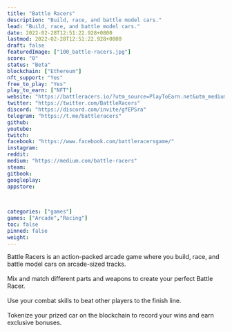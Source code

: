 ```yaml
---
title: "Battle Racers"
description: "Build, race, and battle model cars."
lead: "Build, race, and battle model cars."
date: 2022-02-28T12:51:22.928+0800
lastmod: 2022-02-28T12:51:22.928+0800
draft: false
featuredImage: ["100_battle-racers.jpg"]
score: "0"
status: "Beta"
blockchain: ["Ethereum"]
nft_support: "Yes"
free_to_play: "Yes"
play_to_earn: ["NFT"]
website: "https://battleracers.io/?utm_source=PlayToEarn.net&utm_medium=organic&utm_campaign=gamepage"
twitter: "https://twitter.com/BattleRacers"
discord: "https://discord.com/invite/gfEPSra"
telegram: "https://t.me/battleracers"
github: 
youtube: 
twitch: 
facebook: "https://www.facebook.com/battleracersgame/"
instagram: 
reddit: 
medium: "https://medium.com/battle-racers"
steam: 
gitbook: 
googleplay: 
appstore: 

  
    
categories: ["games"]
games: ["Arcade","Racing"]
toc: false
pinned: false
weight: 
---
```

Battle Racers is an action-packed arcade game where you build, race, and battle model cars on arcade-sized tracks.<br> <br> Mix and match different parts and weapons to create your perfect Battle Racer.<br> <br> Use your combat skills to beat other players to the finish line.<br> <br> Tokenize your prized car on the blockchain to record your wins and earn exclusive bonuses.